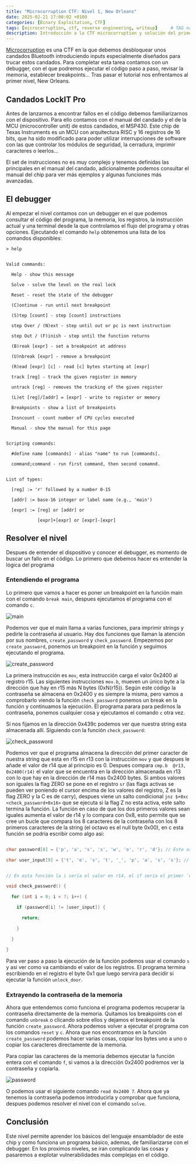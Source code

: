 ```yaml
---
title: "Microcorruption CTF: Nivel 1, New Orleans"
date: 2025-02-21 17:00:02 +0100
categories: [Binary Exploitation, CTF]
tags: [microcorruption, ctf, reverse engineering, writeup]     # TAG names should always be lowercase
description: Introducción a la CTF microcorruption y solución del primer nivel.
---
```

[Microcorruption](https://microcorruption.com/) es una CTF en la que debemos desbloquear unos candados Bluetooth introduciendo inputs especialmente diseñados para trucar estos candados. Para completar esta tarea contamos con un debugger, con el que podremos ejecutar el código paso a paso, revisar la memoria, establecer breakpoints... Tras pasar el tutorial nos enfrentamos al primer nivel, New Orleans. 

## Candados LockIT Pro

Antes de lanzarnos a encontrar fallos en el código debemos familiarizarnos con el dispositivo. Para ello contamos con el manual del candado y el de la MCU (microcontroller unit) de estos candados, el MSP430. Este chip de Texas Instruments es un MCU con arquitectura RISC y 16 registros de 16 bits, que ha sido modificado para poder utilizar interrupciones de software con las que controlar los módulos de seguridad, la cerradura, imprimir caracteres o leerlos...


El set de instrucciones no es muy complejo y tenemos definidas las principales en el manual del candado, adicionalmente podemos consultar el manual del chip para ver más ejemplos y algunas funciones más avanzadas.


## El debugger

Al empezar el nivel contamos con un debugger en el que podemos consultar el código del programa, la memoria, los registros, la instrucción actual y una terminal desde la que controlamos el flujo del programa y otras opciones. Ejecutando el comando `help` obtenemos una lista de los comandos disponibles:

```
> help


Valid commands:

  Help - show this message

  Solve - solve the level on the real lock

  Reset - reset the state of the debugger

  (C)ontinue - run until next breakpoint

  (S)tep [count] - step [count] instructions

  step Over / (N)ext - step until out or pc is next instruction

  step Out / (F)inish - step until the function returns

  (B)reak [expr] - set a breakpoint at address

  (U)nbreak [expr] - remove a breakpoint

  (R)ead [expr] [c] - read [c] bytes starting at [expr]

  track [reg] - track the given register in memory

  untrack [reg] - removes the tracking of the given register

  (L)et [reg]/[addr] = [expr] - write to register or memory

  Breakpoints - show a list of breakpoints

  Insncount - count number of CPU cycles executed

  Manual - show the manual for this page


Scripting commands:

  #define name [commands] - alias "name" to run [commands].

  command;command - run first command, then second comamnd.


List of types:

  [reg] := 'r' followed by a number 0-15

  [addr] := base-16 integer or label name (e.g., 'main')

  [expr] := [reg] or [addr] or

            [expr]+[expr] or [expr]-[expr]

```


## Resolver el nivel

Despues de entender el dispositivo y conocer el debugger, es momento de buscar un fallo en el código. Lo primero que debemos hacer es entender la lógica del programa


### Entendiendo el programa

Lo primero que vamos a hacer es poner un breakpoint en la función main con el comando `break main`, despues ejecutamos el programa con el comando `c`.

![main](/assets/img/neworleans/main.png)


Podemos ver que el main llama a varias funciones, para imprimir strings y pedirle la contraseña al usuario. Hay dos funciones que llaman la atención por sus nombres, `create_password` y `check_password`. Empezemos por `create_password`, ponemos un breakpoint en la función y seguimos ejecutando el programa.

![create_password](/assets/img/neworleans/create_password.png)


La primera instrucción es `mov`, esta instrucción carga el valor 0x2400 al registro r15. Las siguientes instrucciones `mov.b`, mueven un único byte a la dirección que hay en r15 más N bytes (0xN(r15)). Según este código la contraseña se almacena en 0x2400 y es siempre la misma, pero vamos a comprobarlo viendo la función `check_password` ponemos un break en la función y continuamos la ejecución. El programa parara para pedirnos la contraseña, ponemos cualquier cosa y ejecutamos el comando `c` otra vez.


Si nos fijamos en la dirección 0x439c podemos ver que nuestra string esta almacenada allí. Siguiendo con la función `check_password`:

![check_password](/assets/img/neworleans/check_password.png)


Podemos ver que el programa almacena la dirección del primer caracter de nuestra string que esta en r15 en r13 con la instrucción `mov` y que despues le añade el valor de r14 que al principio es 0. Despues compara `cmp.b  @r13, 0x2400(r14)` el valor que se encuentra en la dirección almacenada en r13 con lo que hay en la dirección de r14 mas 0x2400 bytes. Si ambos valores son iguales la flag ZERO se pone en el registro `sr` (las flags activas se pueden ver poniendo el cursor encima de los valores del registro, Z es la flag ZERO y la C es de carry), despues viene un salto condicional `jnz $+0xc <check_password+0x16>` que se ejecuta si la flag Z no esta activa, este salto termina la función. La función en caso de que los dos primeros valores sean iguales aumenta el valor de r14 y lo compara con 0x8, esto permite que se cree un bucle que compara los 8 caracteres de la contraseña con los 8 primeros caracteres de la string (el octavo es el null byte 0x00), en c esta función se podría escribir como algo asi:

```c

char password[8] = {'p', 'a', 's', 's', 'w', 'o', 'r', 'd'}; // Este array representa cada caracter de la contraseña que se encuentran en 0x2400, 0x2401...

char user_input[9] = {'t', 'e', 's', 't', '_', 'p', 'a', 's', 's'}; // Este array son los caracteres que se encuentran en 0x439c, 0x439d...


// En esta función la i sería el valor en r14, el if sería el primer `cmp.b` y `jnz` y el segundo `cmp` y `jnz` el bucle for

void check_password() {

  for (int i = 0; i < 7; i++) {

    if (password[i] != [user_input]) {

      return;

    }

  }

}

```

Para ver paso a paso la ejecución de la función podemos usar el comando `s` y asi ver como va cambiando el valor de los registros. El programa termina escribiendo en el registro el byte 0x1 que luego servira para decidir si ejecutar la función `unlock_door`.


### Extrayendo la contraseña de la memoria

Ahora que entendemos como funciona el programa podemos recuperar la contraseña directamente de la memoria. Quitamos los breakpoints con el comando `unbreak` o clicando sobre ellos y dejamos el breakpoint de la función `create_password`. Ahora podemos volver a ejecutar el programa con los comandos `reset` y `c`. Ahora que nos encontramos en la función `create_password` podemos hacer varias cosas, copiar los bytes uno a uno o copiar los caracteres directamente de la memoria.


Para copiar las caracteres de la memoria debemos ejecutar la función entera con el comando `f`, si vamos a la dirección 0x2400 podremos ver la contraseña y copiarla.

![password](/assets/img/neworleans/password.png)

O podemos usar el siguiente comando `read 0x2400 7`. Ahora que ya tenemos la contraseña podemos introducirla y comprobar que funciona, despues podemos resolver el nivel con el comando `solve`.


## Conclusión

Este nivel permite aprender los básicos del lenguaje ensamblador de este chip y como funciona un programa básico, ademas, de familiarizarse con el debugger. En los proximos niveles, se iran complicando las cosas y pasaremos a explotar vulnerabilidades más complejas en el código. 
